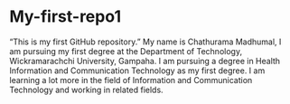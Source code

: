 # My-first-repo1
 “This is my first GitHub repository.”
My name is Chathurama Madhumal, 
I am pursuing my first degree at the Department of Technology, Wickramarachchi University, Gampaha. 
I am pursuing a degree in Health Information and Communication Technology as my first degree. 
I am learning a lot more in the field of Information and Communication Technology and working in related fields.

